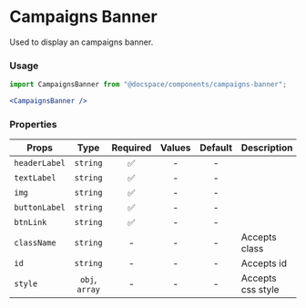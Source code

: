 # Campaigns Banner

Used to display an campaigns banner.

### Usage

```js
import CampaignsBanner from "@docspace/components/campaigns-banner";
```

```jsx
<CampaignsBanner />
```

### Properties

| Props         |      Type      | Required | Values | Default | Description       |
| ------------- | :------------: | :------: | :----: | :-----: | ----------------- |
| `headerLabel` |    `string`    |    ✅    |   -    |    -    |                   |
| `textLabel`   |    `string`    |    ✅    |   -    |    -    |                   |
| `img`         |    `string`    |    ✅    |   -    |    -    |                   |
| `buttonLabel` |    `string`    |    ✅    |   -    |    -    |                   |
| `btnLink`     |    `string`    |    ✅    |   -    |    -    |                   |
| `className`   |    `string`    |    -     |   -    |    -    | Accepts class     |
| `id`          |    `string`    |    -     |   -    |    -    | Accepts id        |
| `style`       | `obj`, `array` |    -     |   -    |    -    | Accepts css style |
